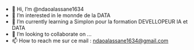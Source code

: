 - 👋 Hi, I’m @ndaoalassane1634
- 👀 I’m interested in le monnde de la DATA
- 🌱 I’m currently learning a Simplon pour la formation DEVELLOPEUR IA et DATA
- 💞️ I’m looking to collaborate on ...
- 📫 How to reach me sur ce mail : ndaoalassane1634@gmail.com


<!---
ndaoalassane1634/ndaoalassane1634 is a ✨ special ✨ repository because its `README.md` (this file) appears on your GitHub profile.
You can click the Preview link to take a look at your changes.
--->
